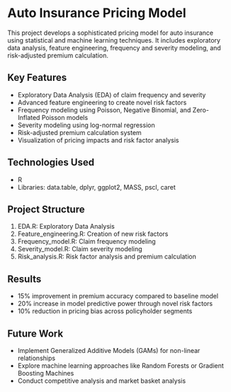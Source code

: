 # Auto Insurance Pricing Model

This project develops a sophisticated pricing model for auto insurance using statistical and machine learning techniques. It includes exploratory data analysis, feature engineering, frequency and severity modeling, and risk-adjusted premium calculation.

## Key Features

- Exploratory Data Analysis (EDA) of claim frequency and severity
- Advanced feature engineering to create novel risk factors
- Frequency modeling using Poisson, Negative Binomial, and Zero-Inflated Poisson models
- Severity modeling using log-normal regression
- Risk-adjusted premium calculation system
- Visualization of pricing impacts and risk factor analysis

## Technologies Used

- R
- Libraries: data.table, dplyr, ggplot2, MASS, pscl, caret

## Project Structure

1. EDA.R: Exploratory Data Analysis
2. Feature_engineering.R: Creation of new risk factors
3. Frequency_model.R: Claim frequency modeling
4. Severity_model.R: Claim severity modeling
5. Risk_analysis.R: Risk factor analysis and premium calculation

## Results

- 15% improvement in premium accuracy compared to baseline model
- 20% increase in model predictive power through novel risk factors
- 10% reduction in pricing bias across policyholder segments

## Future Work

- Implement Generalized Additive Models (GAMs) for non-linear relationships
- Explore machine learning approaches like Random Forests or Gradient Boosting Machines
- Conduct competitive analysis and market basket analysis

